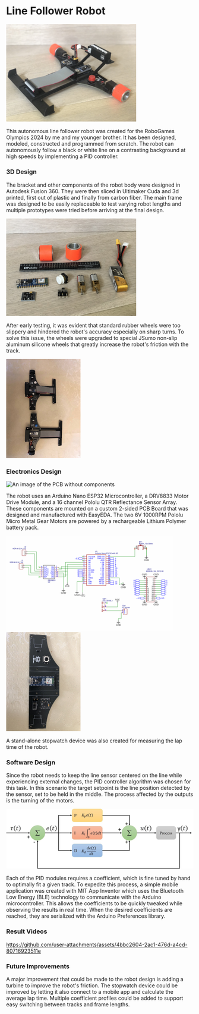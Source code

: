 # __Line Follower Robot__

<img src="./Media/robot_latest.jpg" alt="An image of the robot" width="350" />

This autonomous line follower robot was created for the RoboGames Olympics 2024 by me and my younger brother. It has been designed, modeled, constructed and programmed from scratch. The robot can autonomously follow a black or white line on a contrasting background at high speeds by implementing a PID controller.

### 3D Design

The bracket and other components of the robot body were designed in Autodesk Fusion 360. They were then sliced in Ultimaker Cuda and 3d printed, first out of plastic and finally from carbon fiber. The main frame was designed to be easily replaceable to test varying robot lengths and multiple prototypes were tried before arriving at the final design.

<img src="./Media/components.JPG" alt="An image of some of the robot's components" width="350" />

After early testing, it was evident that standard rubber wheels were too slippery and hindered the robot's accuracy especially on sharp turns. To solve this issue, the wheels were upgraded to special JSumo non-slip aluminum silicone wheels that greatly increase the robot's friction with the track.

<img src="./Media/robot.jpg" alt="An image of two older prototypes" width="200" />

### Electronics Design

<img src="./Media/pcb_horizontal.jpg" alt="An image of the PCB without components" width="350" />

The robot uses an Arduino Nano ESP32 Microcontroller, a DRV8833 Motor Drive Module, and a 16 channel Pololu QTR Reflectance Sensor Array. These components are mounted on a custom 2-sided PCB Board that was designed and manufactured with EasyEDA. The two 6V 1000RPM Pololu Micro Metal Gear Motors are powered by a rechargeable Lithium Polymer battery pack.

<img src="./Media/schematic.png" alt="An image of the PCB schematic" width="450" />

<img src="./Media/pcb.jpg" alt="An image of the PCB" width="200" />

A stand-alone stopwatch device was also created for measuring the lap time of the robot.

### Software Design

Since the robot needs to keep the line sensor centered on the line while experiencing external changes, the PID controller algorithm was chosen for this task. In this scenario the target setpoint is the line position detected by the sensor, set to be held in the middle. The process affected by the outputs is the turning of the motors.

<img src="./Media/PID-controller.jpg" alt="A diagram of the PID Controller" width="600"/>

Each of the PID modules requires a coefficient, which is fine tuned by hand to optimally fit a given track. To expedite this process, a simple mobile application was created with MIT App Inventor which uses the Bluetooth Low Energy (BLE) technology to communicate with the Arduino microcontroller. This allows the coefficients to be quickly tweaked while observing the results in real time. When the desired coefficients are reached, they are serialized with the Arduino Preferences library.

### Result Videos

https://github.com/user-attachments/assets/4bbc2604-2ac1-476d-a4cd-80716923511e

### Future Improvements
A major improvement that could be made to the robot design is adding a turbine to improve the robot's friction.
The stopwatch device could be improved by letting it also connect to a mobile app and calculate the average lap time.
Multiple coefficient profiles could be added to support easy switching between tracks and frame lengths.
